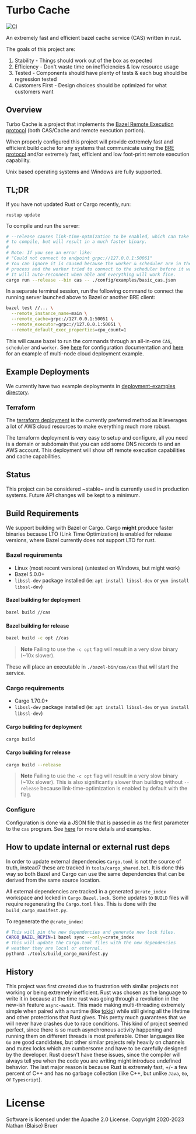 # Turbo Cache

[![CI](https://github.com/allada/turbo-cache/workflows/CI/badge.svg)](https://github.com/allada/turbo-cache/actions/workflows/main.yml)

An extremely fast and efficient bazel cache service (CAS) written in rust.

The goals of this project are:
1. Stability - Things should work out of the box as expected
2. Efficiency - Don't waste time on inefficiencies & low resource usage
3. Tested - Components should have plenty of tests & each bug should be regression tested
4. Customers First - Design choices should be optimized for what customers want

## Overview

Turbo Cache is a project that implements the [Bazel Remote Execution protocol](https://github.com/bazelbuild/remote-apis) (both CAS/Cache and remote execution portion).

When properly configured this project will provide extremely fast and efficient build cache for any systems that communicate using the [BRE protocol](https://github.com/bazelbuild/remote-apis/blob/main/build/bazel/remote/execution/v2/remote_execution.proto) and/or extremely fast, efficient and low foot-print remote execution capability.

Unix based operating systems and Windows are fully supported.

## TL;DR

If you have not updated Rust or Cargo recently, run:

`rustup update`

To compile and run the server:
```sh
# --release causes link-time-optmization to be enabled, which can take a while
# to compile, but will result in a much faster binary.
#
# Note: If you see an error like:
# "Could not connect to endpoint grpc://127.0.0.1:50061"
# You can ignore it is caused because the worker & scheduler are in the same
# process and the worker tried to connect to the scheduler before it was ready.
# It will auto-reconnect when able and everything will work fine.
cargo run --release --bin cas -- ./config/examples/basic_cas.json
```
In a separate terminal session, run the following command to connect the running server launched above to Bazel or another BRE client:
```sh
bazel test //... \
  --remote_instance_name=main \
  --remote_cache=grpc://127.0.0.1:50051 \
  --remote_executor=grpc://127.0.0.1:50051 \
  --remote_default_exec_properties=cpu_count=1
```
This will cause bazel to run the commands through an all-in-one `CAS`, `scheduler` and `worker`. See [here](https://github.com/allada/turbo-cache/tree/master/config) for configuration documentation and [here](https://github.com/allada/turbo-cache/tree/main/deployment-examples/terraform) for an example of multi-node cloud deployment example.

## Example Deployments
We currently have two example deployments in [deployment-examples directory](https://github.com/allada/turbo-cache/tree/master/deployment-examples).

### Terraform
The [terraform deployment](https://github.com/allada/turbo-cache/tree/master/deployment-examples/terraform) is the currently preferred method as it leverages a lot of AWS cloud resources to make everything much more robust.

The terraform deployment is very easy to setup and configure, all you need is a domain or subdomain that you can add some DNS records to and an AWS account. This deployment will show off remote execution capabilities and cache capabilities.

## Status

This project can be considered ~stable~ and is currently used in production systems. Future API changes will be kept to a minimum.

## Build Requirements
We support building with Bazel or Cargo. Cargo **might** produce faster binaries because LTO (Link Time Optimization) is enabled for release versions, where Bazel currently does not support LTO for rust.

### Bazel requirements
* Linux (most recent versions) (untested on Windows, but might work)
* Bazel 5.0.0+
* `libssl-dev` package installed (ie: `apt install libssl-dev` or `yum install libssl-dev`)
#### Bazel building for deployment
```sh
bazel build //cas
```
#### Bazel building for release
```sh
bazel build -c opt //cas
```
> **Note**
> Failing to use the `-c opt` flag will result in a very slow binary (~10x slower). 

These will place an executable in `./bazel-bin/cas/cas` that will start the service.

### Cargo requirements
* Cargo 1.70.0+
* `libssl-dev` package installed (ie: `apt install libssl-dev` or `yum install libssl-dev`)
#### Cargo building for deployment
```sh
cargo build
```
#### Cargo building for release
```sh
cargo build --release
```
> **Note**
> Failing to use the `-c opt` flag will result in a very slow binary (~10x slower).
> This is also significantly slower than building without `--release` because link-time-optimization
> is enabled by default with the flag.

### Configure

Configuration is done via a JSON file that is passed in as the first parameter to the `cas` program. See [here](https://github.com/allada/turbo-cache/tree/master/config) for more details and examples.

## How to update internal or external rust deps

In order to update external dependencies `Cargo.toml` is not the source of truth, instead7 these are tracked in `tools/cargo_shared.bzl`. It is done this way so both Bazel and Cargo can use the same dependencies that can be derived from the same source location.

All external dependencies are tracked in a generated `@crate_index` workspace and locked in `Cargo.Bazel.lock`. Some updates to `BUILD` files will require regenerating the `Cargo.toml` files. This is done with the `build_cargo_manifest.py`.

To regenerate the `@crate_index`:
```bash
# This will pin the new dependencies and generate new lock files.
CARGO_BAZEL_REPIN=1 bazel sync --only=crate_index
# This will update the Cargo.toml files with the new dependencies
# weather they are local or external.
python3 ./tools/build_cargo_manifest.py
```

## History

This project was first created due to frustration with similar projects not working or being extremely inefficient. Rust was chosen as the language to write it in because at the time rust was going through a revolution in the new-ish feature `async-await`. This made making multi-threading extremely simple when paired with a runtime (like [tokio](https://github.com/tokio-rs/tokio)) while still giving all the lifetime and other protections that Rust gives. This pretty much guarantees that we will never have crashes due to race conditions. This kind of project seemed perfect, since there is so much asynchronous activity happening and running them on different threads is most preferable. Other languages like `Go` are good candidates, but other similar projects rely heavily on channels and mutex locks which are cumbersome and have to be carefully designed by the developer. Rust doesn't have these issues, since the compiler will always tell you when the code you are writing might introduce undefined behavior. The last major reason is because Rust is extremely fast, +/- a few percent of C++ and has no garbage collection (like C++, but unlike `Java`, `Go`, or `Typescript`).

# License

Software is licensed under the Apache 2.0 License. Copyright 2020-2023 Nathan (Blaise) Bruer

